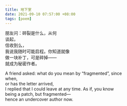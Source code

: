 ```yaml
---
title: 地下室
date: 2021-09-10 07:57:00 +08:00
tags: [poem]
---
```

朋友问：碎裂是什么，从何  
谈起，  
信收到么，  
我说我随时可能启程。你知道就像  
做一块补丁，可是碎掉——   
就成为秘密作者。  

A friend asked: what do you mean by “fragmented”, since  
when,  
or has the letter arrived,  
I replied that I could leave at any time. As if, you know  
being a patch, but fragmented—  
hence an undercover author now.  